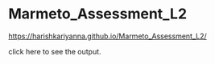 # Marmeto_Assessment_L2


https://harishkariyanna.github.io/Marmeto_Assessment_L2/


click here to see the output.
